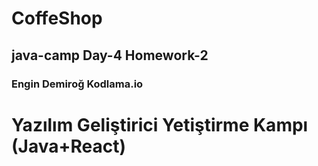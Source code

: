 # CoffeShop
## java-camp Day-4 Homework-2
### Engin Demiroğ Kodlama.io
# Yazılım Geliştirici Yetiştirme Kampı (Java+React)
